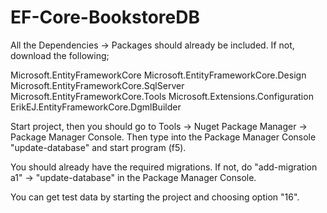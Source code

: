 # EF-Core-BookstoreDB

All the Dependencies -> Packages should already be included.
If not, download the following;

Microsoft.EntityFrameworkCore
Microsoft.EntityFrameworkCore.Design
Microsoft.EntityFrameworkCore.SqlServer
Microsoft.EntityFrameworkCore.Tools
Microsoft.Extensions.Configuration
ErikEJ.EntityFrameworkCore.DgmlBuilder

Start project, then you should go to Tools -> Nuget Package Manager -> Package Manager Console.
Then type into the Package Manager Console "update-database" and start program (f5).

You should already have the required migrations. If not, do "add-migration a1" -> "update-database" in the Package Manager Console.

You can get test data by starting the project and choosing option "16".
